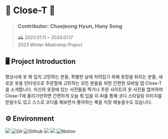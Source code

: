 # 🧣 Close-T 🧥
> ### Contributor: Chaejeong Hyun, Hany Song
> 🕰️ 2023.01.11 ~ 2024.01.17 <br />
*2023 Winter Madcamp Project* <br/>

## 🖥 Project Introduction
평상시에 옷 뭐 입지 고민하는 분들, 특별한 날에 차려입기 위해 옷장을 뒤지는 분들, 새로운 옷을 인터넷으로 주문할때 고민하는 모든 분들을 위한 간편한 모바일 앱 Close-T을 소개합니다. 자신의 옷장에 있는 사진들을 찍거나 주문 사이트의 옷 사진을 캡쳐하여 Close-T에 올리기만하면 간편하게 오늘 뭐 입을 지 AI를 통해 코디 스타일링 이미지를 받을수도 있고 스스로 코디를 해보면서 좋아하는 룩을 저장 해놓을수도 있습니다.

## ⚙️ Environment
<img src="https://img.shields.io/badge/Nest.js-339933?style=for-the-badge&logo=Nest.js&logoColor=white"/> ![Git](https://img.shields.io/badge/Git-F05032?style=for-the-badge&logo=Git&logoColor=white) ![Github](https://img.shields.io/badge/Github-181717?style=for-the-badge&logo=Github&logoColor=white) <img src="https://img.shields.io/badge/PostgreSQL-4479A1?style=for-the-badge&logo=PostgreSQL&logoColor=white"/> <img src="https://img.shields.io/badge/Visual Studio Code-007ACC?style=for-the-badge&logo=Visual Studio Code&logoColor=white"/> ![Notion](https://img.shields.io/badge/Notion-808080?style=for-the-badge&logo=Notion&logoColor=white)
